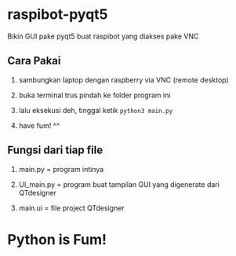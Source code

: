 # raspibot-pyqt5
Bikin GUI pake pyqt5 buat raspibot yang diakses pake VNC

## Cara Pakai 

1. sambungkan laptop dengan raspberry via VNC (remote desktop)

2. buka terminal trus pindah ke folder program ini

3. lalu eksekusi deh, tinggal ketik 
``` python3 main.py ```

4. have fum! ^^


## Fungsi dari tiap file

1. main.py = program intinya

2. UI_main.py = program buat tampilan GUI yang digenerate dari QTdesigner

3. main.ui = file project QTdesigner








# Python is Fum!
